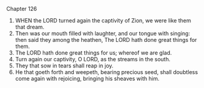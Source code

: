 

Chapter 126

1. WHEN the LORD turned again the captivity of Zion, we were like them that dream.
2. Then was our mouth filled with laughter, and our tongue with singing: then said they among the heathen, The LORD hath done great things for them.
3. The LORD hath done great things for us; whereof we are glad.
4. Turn again our captivity, O LORD, as the streams in the south.
5. They that sow in tears shall reap in joy.
6. He that goeth forth and weepeth, bearing precious seed, shall doubtless come again with rejoicing, bringing his sheaves with him.
